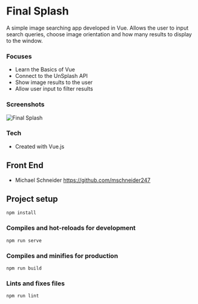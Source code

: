 # Final Splash
A simple image searching app developed in Vue. Allows the user to input search queries, choose image orientation and how many results to display to the window.

### Focuses
- Learn the Basics of Vue
- Connect to the UnSplash API
- Show image results to the user
- Allow user input to filter results

### Screenshots
![Final Splash]()

### Tech
- Created with Vue.js

## Front End
- Michael Schneider https://github.com/mschneider247

## Project setup
```
npm install
```

### Compiles and hot-reloads for development
```
npm run serve
```

### Compiles and minifies for production
```
npm run build
```

### Lints and fixes files
```
npm run lint
```
